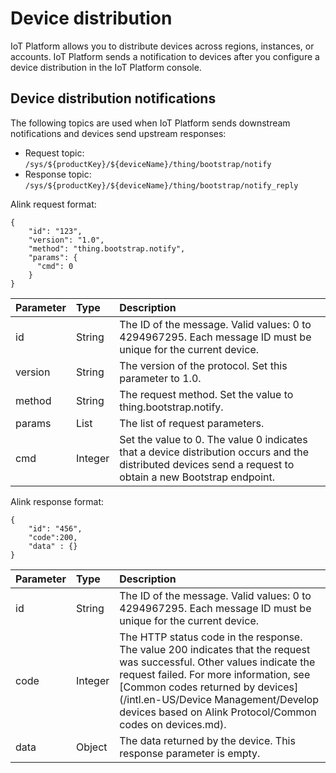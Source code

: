 # Device distribution

IoT Platform allows you to distribute devices across regions, instances, or accounts. IoT Platform sends a notification to devices after you configure a device distribution in the IoT Platform console.

## Device distribution notifications

The following topics are used when IoT Platform sends downstream notifications and devices send upstream responses:

-   Request topic: `/sys/${productKey}/${deviceName}/thing/bootstrap/notify`
-   Response topic: `/sys/${productKey}/${deviceName}/thing/bootstrap/notify_reply`

Alink request format:

```
{
    "id": "123",
    "version": "1.0",
    "method": "thing.bootstrap.notify", 
    "params": {
      "cmd": 0
    }
}
```

|Parameter|Type|Description|
|:--------|:---|:----------|
|id|String|The ID of the message. Valid values: 0 to 4294967295. Each message ID must be unique for the current device.|
|version|String|The version of the protocol. Set this parameter to 1.0.|
|method|String|The request method. Set the value to thing.bootstrap.notify.|
|params|List|The list of request parameters.|
|cmd|Integer|Set the value to 0. The value 0 indicates that a device distribution occurs and the distributed devices send a request to obtain a new Bootstrap endpoint.|

Alink response format:

```
{
    "id": "456",
    "code":200,
    "data" : {}
}
```

|Parameter|Type|Description|
|:--------|:---|:----------|
|id|String|The ID of the message. Valid values: 0 to 4294967295. Each message ID must be unique for the current device.|
|code|Integer|The HTTP status code in the response. The value 200 indicates that the request was successful. Other values indicate the request failed. For more information, see [Common codes returned by devices](/intl.en-US/Device Management/Develop devices based on Alink Protocol/Common codes on devices.md).|
|data|Object|The data returned by the device. This response parameter is empty.|

